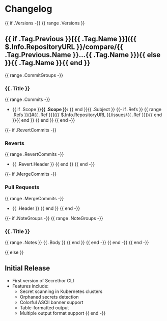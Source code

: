 # Changelog

{{ if .Versions -}}
{{ range .Versions }}
## {{ if .Tag.Previous }}[{{ .Tag.Name }}]({{ $.Info.RepositoryURL }}/compare/{{ .Tag.Previous.Name }}...{{ .Tag.Name }}){{ else }}{{ .Tag.Name }}{{ end }}

{{ range .CommitGroups -}}
### {{ .Title }}

{{ range .Commits -}}
* {{ if .Scope }}**{{ .Scope }}:** {{ end }}{{ .Subject }}
{{- if .Refs }} {{ range .Refs }}([#{{ .Ref }}]({{ $.Info.RepositoryURL }}/issues/{{ .Ref }})){{ end }}{{ end }}
{{ end }}
{{ end -}}

{{- if .RevertCommits -}}
### Reverts

{{ range .RevertCommits -}}
* {{ .Revert.Header }}
{{ end }}
{{ end -}}

{{- if .MergeCommits -}}
### Pull Requests

{{ range .MergeCommits -}}
* {{ .Header }}
{{ end }}
{{ end -}}

{{- if .NoteGroups -}}
{{ range .NoteGroups -}}
### {{ .Title }}

{{ range .Notes }}
{{ .Body }}
{{ end }}
{{ end -}}
{{ end -}}
{{ end -}}

{{ else }}
## Initial Release

* First version of Secrethor CLI
* Features include:
  * Secret scanning in Kubernetes clusters
  * Orphaned secrets detection
  * Colorful ASCII banner support
  * Table-formatted output
  * Multiple output format support
{{ end -}}